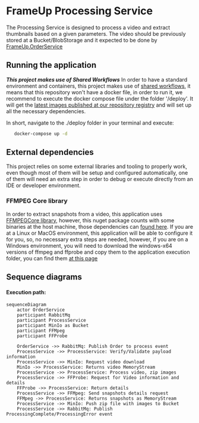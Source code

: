 # FrameUp Processing Service

The Processing Service is designed to process a video and extract thumbnails based on a given parameters. The video should be previously stored at a Bucket/BlobStorage and it expected to be done by [FrameUp.OrderService](https://github.com/Team-One-Pos-Tech/FrameUp.OrderService)

## Running the application

***This project makes use of Shared Workflows***
In order to have a standard environment and containers, this project makes use of [shared workflows](https://github.com/Team-One-Pos-Tech/FrameUp.OrderService), it means that this repository won't have a docker file, in order to run it, we recommend to execute the docker compose file under the folder '/deploy'.
It will get the [latest images published at our repository registry](https://github.com/orgs/Team-One-Pos-Tech/packages?repo_name=FrameUp.ProcessService) and will set up all the necessary dependencies.

In short, navigate to the ./deploy folder in your terminal and execute:

```sh
   docker-compose up -d
```

## External dependencies 
This project relies on some external libraries and tooling to properly work, even though most of them will be setup and configured automatically, one of them will need an extra step in order to debug or execute directly from an IDE or developer environment.

### FFMPEG Core library
In order to extract snapshots from a video, this application uses [FFMPEGCore library](https://github.com/rosenbjerg/FFMpegCore), however, this nuget package counts with some binaries at the host machine, those dependencies can [found here](https://github.com/rosenbjerg/FFMpegCore?tab=readme-ov-file#installation).
If you are at a Linux or MacOS environment, this application will be able to configure it for you, so, no necessary extra steps are needed, however, if you are on a Windows environment, you will need to download the windows-x64 versions of ffmpeg and ffprobe and copy them to the application execution folder, you can find them [at this page](https://ffbinaries.com/downloads) 

## Sequence diagrams


#### Execution path:

```mermaid
sequenceDiagram
    actor OrderService
    participant RabbitMq
    participant ProcessService
    participant MinIo as Bucket
    participant FFMpeg
    participant FFProbe
    
    OrderService ->> RabbitMq: Publish Order to process event
    ProcessService ->> ProcessService: Verify/Validate payload information
    ProcessService ->> MinIo: Request video download
    MinIo ->> ProcessService: Returns video MemoryStream
    ProcessService ->> ProcessService: Process video, zip images
    ProcessService ->> FFProbe: Request for Video information and details
    FFProbe ->> ProcessService: Return details
    ProcessService ->> FFMpeg: Send snapshots details request
    FFMpeg ->> ProcessService: Returns snapshots as MemoryStream
    ProcessService ->> MinIo: Push zip file with images to Bucket
    ProcessService ->> RabbitMq: Publish ProcessingComplete/ProcessingError event
```

